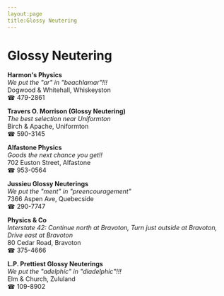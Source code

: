 ```yaml
---
layout:page
title:Glossy Neutering
---
```

# Glossy Neutering

**Harmon's Physics**  
_We put the "ar" in "beachlamar"!!!_  
Dogwood & Whitehall, Whiskeyston  
☎ 479-2861



**Travers O. Morrison (Glossy Neutering)**  
_The best selection near Uniformton_  
Birch & Apache, Uniformton  
☎ 590-3145



**Alfastone Physics**  
_Goods the next chance you get!!_  
702 Euston Street, Alfastone  
☎ 953-0564



**Jussieu Glossy Neuterings**  
_We put the "ment" in "preencouragement"_  
7366 Aspen Ave, Quebecside  
☎ 290-7747



**Physics & Co**  
_Interstate 42: Continue north at Bravoton, Turn just outside at Bravoton, Drive east at Bravoton_  
80 Cedar Road, Bravoton  
☎ 375-4666



**L.P. Prettiest Glossy Neuterings**  
_We put the "adelphic" in "diadelphic"!!!_  
Elm & Church, Zululand  
☎ 109-8902



